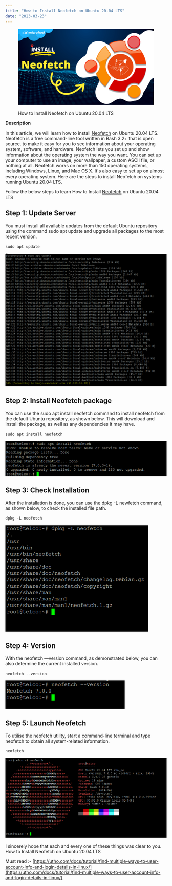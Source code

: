 ```yaml
---
title: "How to Install Neofetch on Ubuntu 20.04 LTS"
date: "2023-03-23"
---
```


<figure>

![How to Install Neofetch on Ubuntu 20.04 LTS](images/How-to-Install-Neofetch-on-Ubuntu-20.04-LTS-1-1024x576.png)

<figcaption>

How to Install Neofetch on Ubuntu 20.04 LTS

</figcaption>

</figure>

**Description**

In this article, we will learn how to install [Neofetch](https://utho.com/docs/tutorial/how-do-i-find-my-apache-version-in-plesk/) on Ubuntu 20.04 LTS. Neofetch is a free command-line tool written in Bash 3.2+ that is open source. to make it easy for you to see information about your operating system, software, and hardware. Neofetch lets you set up and show information about the operating system the way you want. You can set up your computer to use an image, your wallpaper, a custom ASCII file, or nothing at all. Neofetch works on more than 150 operating systems, including Windows, Linux, and Mac OS X. It's also easy to set up on almost every operating system. Here are the steps to install Neofetch on systems running Ubuntu 20.04 LTS.

Follow the below steps to learn How to Install [Neofetch](https://en.wikipedia.org/wiki/Neofetch) on Ubuntu 20.04 LTS

## Step 1: Update Server

You must install all available updates from the default Ubuntu repository using the command sudo apt update and upgrade all packages to the most recent version.

```
sudo apt update
```
![updating server](images/image-885-1024x845.png)

## Step 2: Install Neofetch package

You can use the sudo apt install neofetch command to install neofetch from the default Ubuntu repository, as shown below. This will download and install the package, as well as any dependencies it may have.

```
sudo apt install neofetch
```
![installing neofetch package](images/image-886.png)

## Step 3: Check Installation

After the installation is done, you can use the dpkg -L newfetch command, as shown below, to check the installed file path.

```
dpkg -L neofetch
```
![ubuntu](images/image-887.png)

## Step 4: Version

With the neofetch —version command, as demonstrated below, you can also determine the current installed version.

```
neofetch --version
```
![neofetch package version](images/image-888.png)

## Step 5: Launch Neofetch

To utilise the neofetch utility, start a command-line terminal and type neofetch to obtain all system-related information.

```
neofetch
```
![neofetch package](images/image-889.png)

I sincerely hope that each and every one of these things was clear to you. How to Install Neofetch on Ubuntu 20.04 LTS

Must read :- [https://utho.com/docs/tutorial/find-multiple-ways-to-user-account-info-and-login-details-in-linux/](https://utho.com/docs/tutorial/find-multiple-ways-to-user-account-info-and-login-details-in-linux/)
